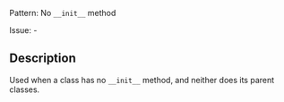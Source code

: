 Pattern: No `__init__` method

Issue: -

## Description

Used when a class has no `__init__` method, and neither does its parent classes.
